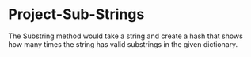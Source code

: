 # Project-Sub-Strings

The Substring method would take a string and create a hash that shows how many times the string has valid substrings in the given dictionary. 
